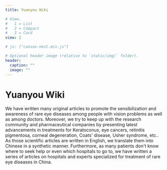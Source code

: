 ```yaml
---
title: Yuanyou Wiki

# View.
#   1 = List
#   2 = Compact
#   3 = Card
view: 2

# js: ["canvas-nest.min.js"]

# Optional header image (relative to `static/img/` folder).
header:
  caption: ""
  image: ""
---
```


# **Yuanyou Wiki**

We have written many original articles to promote the sensibilization and awareness of rare eye diseases among people with vision problems as well as among doctors. Moreover, we try to keep up with the research community and pharmaceutical companies by presenting latest advancements in treatments for Keratoconus, eye cancers, retinitis pigmentosa, corneal degeneration, Coats' disease, Usher syndrome, etc.. As those scientific articles are written in English, we translate them into Chinese in a synthetic manner. Furthermore, as many patients don't know where to seek help or even which hospitals to go to, we have written a series of articles on hospitals and experts specialized for treatment of rare eye diseases in China.
